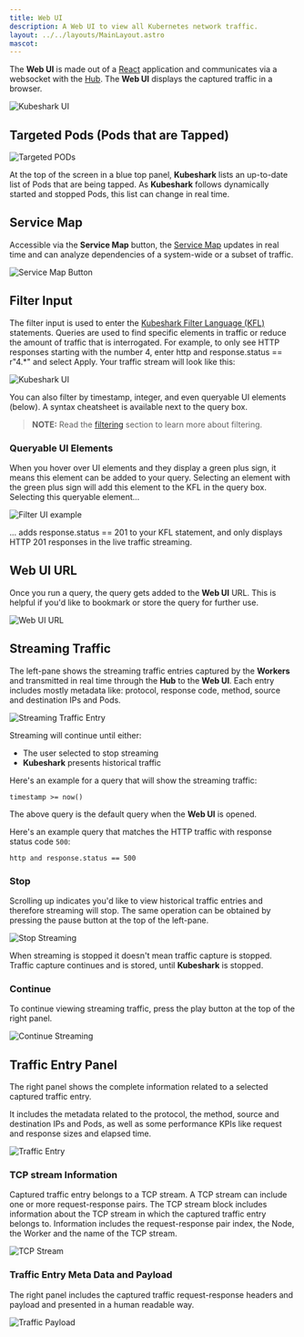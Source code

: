 ```yaml
---
title: Web UI
description: A Web UI to view all Kubernetes network traffic.
layout: ../../layouts/MainLayout.astro
mascot:
---
```


The **Web UI** is made out of a [React](https://reactjs.org/) application and communicates via a websocket with the [Hub](/en/anatomy_of_kubeshark#hub). The **Web UI** displays the captured traffic in a browser.

![**Kubeshark** UI](/ui-full.png)

## Targeted Pods (Pods that are Tapped)

![Targeted PODs](/targets.png)

At the top of the screen in a blue top panel, **Kubeshark** lists an up-to-date list of Pods that are being tapped. As **Kubeshark** follows dynamically started and stopped Pods, this list can change in real time.

## Service Map

Accessible via the **Service Map** button, the [Service Map](/en/service_map) updates in real time and can analyze dependencies of a system-wide or a subset of traffic.

![Service Map Button](/service-map-button.png)

## Filter Input

The filter input is used to enter the [Kubeshark Filter Language (KFL)](/en/filtering#kfl-syntax-reference) statements. Queries are used to find specific elements in traffic or reduce the amount of traffic that is interrogated. For example, to only see HTTP responses starting with the number 4, enter http and response.status == r"4.*" and select Apply. Your traffic stream will look like this:

![Kubeshark UI](/ks-filter-applied.png)

You can also filter by timestamp, integer, and even queryable UI elements (below). A syntax cheatsheet is available next to the query box.

> **NOTE:** Read the [filtering](/en/filtering) section to learn more about filtering.

### Queryable UI Elements

When you hover over UI elements and they display a green plus sign, it means this element can be added to your query. Selecting an element with the green plus sign will add this element to the KFL in the query box. Selecting this queryable element...

![Filter UI example](/filter-ui-example.png)

... adds response.status == 201 to your KFL statement, and only displays HTTP 201 responses in the live traffic streaming.

## Web UI URL

Once you run a query, the query gets added to the **Web UI** URL. This is helpful if you'd like to bookmark or store the query for further use.

![Web UI URL](/web-ui-url.png)

## Streaming Traffic

The left-pane shows the streaming traffic entries captured by the **Workers** and transmitted in real time through the **Hub** to the **Web UI**. Each entry includes mostly metadata like: protocol, response code, method, source and destination IPs and Pods.

![Streaming Traffic Entry](/entry.png)

Streaming will continue until either:
- The user selected to stop streaming
- **Kubeshark** presents historical traffic

Here's an example for a query that will show the streaming traffic:

```
timestamp >= now()
```

The above query is the default query when the **Web UI** is opened.

Here's an example query that matches the HTTP traffic with response status code `500`:

```
http and response.status == 500
```

### Stop

Scrolling up indicates you'd like to view historical traffic entries and therefore streaming will stop. The same operation can be obtained by pressing the pause button at the top of the left-pane.

![Stop Streaming](/stop-streaming.png)

When streaming is stopped it doesn't mean traffic capture is stopped. Traffic capture continues and is stored, until **Kubeshark** is stopped.

### Continue

To continue viewing streaming traffic, press the play button at the top of the right panel.

![Continue Streaming](/play.png)

## Traffic Entry Panel

The right panel shows the complete information related to a selected captured traffic entry.

It includes the metadata related to the protocol, the method, source and destination IPs and Pods, as well as some performance KPIs like request and response sizes and elapsed time.

![Traffic Entry](/traffic-entry.png)

### TCP stream Information

Captured traffic entry belongs to a TCP stream. A TCP stream can include one or more request-response pairs. The TCP stream block includes information about the TCP stream in which the captured traffic entry belongs to. Information includes the request-response pair index, the Node, the Worker and the name of the TCP stream.

![TCP Stream](/tcp-stream.png)

### Traffic Entry Meta Data and Payload

The right panel includes the captured traffic request-response headers and payload and presented in a human readable way.

![Traffic Payload](/traffic-payload.png)
